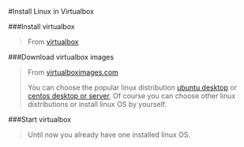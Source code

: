 
#Install Linux in Virtualbox


###Install virtualbox
>From [virtualbox](https://www.virtualbox.org/)

###Download virtualbox images
>From [virtualboximages.com](https://virtualboximages.com/)  
>
>You can choose the popular linux distribution [ubuntu desktop](https://virtualboximages.com/VirtualBox+Ubuntu+Client+VDIs)
or [centos desktop or server](https://virtualboximages.com/CentOS),
Of course you can choose other linux distributions or install linux OS by yourself.  

###Start virtualbox
>Until now you already have one installed linux OS.
